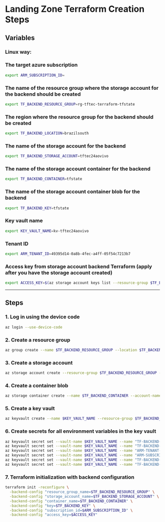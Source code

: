 # Landing Zone Terraform Creation Steps

## Variables

### Linux way:

### The target azure subscription
```bash
export ARM_SUBSCRIPTION_ID=
```

### The name of the resource group where the storage account for the backend should be created
```bash
export TF_BACKEND_RESOURCE_GROUP=rg-tftec-terraform-tfstate
```

### The region where the resource group for the backend should be created
```bash
export TF_BACKEND_LOCATION=brazilsouth
```

### The name of the storage account for the backend
```bash 
export TF_BACKEND_STORAGE_ACCOUNT=tftec24aovivo
```

### The name of the storage account container for the backend
```bash
export TF_BACKEND_CONTAINER=tfstate
```

### The name of the storage account container blob for the backend
```bash
export TF_BACKEND_KEY=tfstate
```

### Key vault name
```bash
export KEY_VAULT_NAME=kv-tftec24aovivo
```

### Tenant ID
```bash
export ARM_TENANT_ID=49395d14-0a8b-4fec-a4ff-05f54c7213b7
```

### Access key from storage account backend Terraform (apply after you have the storage account created)
```bash
export ACCESS_KEY=$(az storage account keys list --resource-group $TF_BACKEND_RESOURCE_GROUP --account-name $TF_BACKEND_STORAGE_ACCOUNT --query "[0].value" --output tsv)
```

---

## Steps

### 1. Log in using the device code
```bash
az login --use-device-code
```

### 2. Create a resource group
```bash
az group create --name $TF_BACKEND_RESOURCE_GROUP --location $TF_BACKEND_LOCATION
```

### 3. Create a storage account
```bash
az storage account create --resource-group $TF_BACKEND_RESOURCE_GROUP --name $TF_BACKEND_STORAGE_ACCOUNT --sku Standard_LRS --encryption-services blob --location $TF_BACKEND_LOCATION
```

### 4. Create a container blob
```bash
az storage container create --name $TF_BACKEND_CONTAINER --account-name $TF_BACKEND_STORAGE_ACCOUNT
```

### 5. Create a key vault
```bash
az keyvault create --name $KEY_VAULT_NAME --resource-group $TF_BACKEND_RESOURCE_GROUP --location $TF_BACKEND_LOCATION --enable-rbac-authorization false
```

### 6. Create secrets for all environment variables in the key vault
```bash
az keyvault secret set --vault-name $KEY_VAULT_NAME --name "TF-BACKEND-STORAGE-ACCOUNT" --value $TF_BACKEND_STORAGE_ACCOUNT
az keyvault secret set --vault-name $KEY_VAULT_NAME --name "TF-BACKEND-KEY" --value $TF_BACKEND_KEY
az keyvault secret set --vault-name $KEY_VAULT_NAME --name "ARM-TENANT-ID" --value $ARM_TENANT_ID
az keyvault secret set --vault-name $KEY_VAULT_NAME --name "ARM-SUBSCRIPTION-ID" --value $ARM_SUBSCRIPTION_ID
az keyvault secret set --vault-name $KEY_VAULT_NAME --name "TF-BACKEND-RESOURCE-GROUP" --value $TF_BACKEND_RESOURCE_GROUP
az keyvault secret set --vault-name $KEY_VAULT_NAME --name "TF-BACKEND-CONTAINER" --value $TF_BACKEND_CONTAINER
```

### 7. Terraform initialization with backend configuration
```bash
terraform init -reconfigure \
  -backend-config "resource_group_name=$TF_BACKEND_RESOURCE_GROUP" \
  -backend-config "storage_account_name=$TF_BACKEND_STORAGE_ACCOUNT" \
  -backend-config "container_name=$TF_BACKEND_CONTAINER" \
  -backend-config "key=$TF_BACKEND_KEY" \
  -backend-config "subscription_id=$ARM_SUBSCRIPTION_ID" \
  -backend-config "access_key=$ACCESS_KEY"
```
